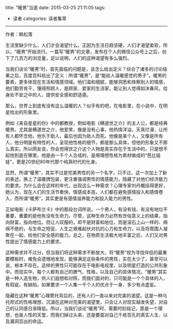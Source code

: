 title: “暖男”当道
date: 2015-03-25 21:11:05
tags:
- 读者
categories: 读者集萃
---
作者：韩松落

生活里缺少什么，人们才会渴望什么。正因为生活日趋坚硬，人们才渴望柔软，所以，“暖男”开始流行。一篇写“暖男”的文章，发布在个人的微信公众号上之后，创下了几百万的浏览量，足以说明，人们的这种渴望有多么强烈。

当我们谈论“暖男”时，首先面临的问题是，该怎么给出定义？综合了诸多的讨论结果之后，百度百科给出了定义：所谓“暖男”，是“能给人温暖感觉的男子”。暖男的要素，更多体现在生活和情感领域。他们温和细腻，能够洞悉和体察别人的情感，他们勤劳肯干，懂得照顾人，是顾家、爱家的生活家，能让别人觉得如沐春风，给身处不安之中的人，提供安全感和舒适感。

那么，世界上到底有没有这么温暖的人？似乎有的吧，在电影里，在小说中，在明星给出的形象里。

例如《来自星星的你》中的都教授，例如电影《横道世之介》的主人公，都是经典暖男。尤其是横道世之介，他爱笑，像是没有心事，他热情洋溢、天真烂漫，让所有人都怀念他，他乐于助人，最后也因为助人而死。他像是某个人，又像是所有人，他分明是有特性的人，呈现他性格的细节，都是那么具体，但他的形象又不那么真实。所以网友说，你会觉得世之介这个人物是真实存在于生活中的，只是想不起他到底在哪里。他是由一千个人合成的，是用理想性格为素材做成的“芭比娃娃”，更是20世纪80年代那个纯真时代的化身。
<!--more-->
显然，所谓“暖男”，其实不过是完美男性的另一个名字，只不过，这一次加上了新的表述，换上了温暖牌包装，更注重强调男性的情感能力，隐藏了对他们经济能力的要求。为什么会在这样的年代，出现这么一种需求？心理专家刘丹概括得更好，她认为，现在人们的生活节奏快，情感成本高，人们都在避免感情投入和感情卷入，而所谓“暖男”，其实更是有感情滋养能力和投入能力的男性。

正如电影《卡萨布兰卡》中的那段台词所说，一个男人，有没有钱、有没有地位不重要，重要的是他有没有生命力。尽管，这种生命力必然有世俗意义上的结果，指向财富，指向地位。但让人叹服的，却不是财富和地位，而是滚石上山一样的、绵绵不绝的，与生命之短促、人生之艰难起伏对抗的心力和生命力，以及将周围人凝聚在一起、给他们安全感的能力。总之，在物质生活极大地丰富之后，人们又对男性提出了情感能力上的要求。

这种需求并不过分，但当我们将这种需求不断放大，将“暖男”视为寻找伴侣的最重要模板时，难免会遗憾地发现，能够满足这些条件的男性，实在太少了，甚至可以说，根本不存在。这样的男性只可能存在于电影电视里，以及明星打造的公共形象中。而现实中，每个人都有自己的脾气、性格，以及自己的具体情况。“暖男”其实是一种人造生物，供人们遐想和对照，而我们面对的，只可能是一个个具体的人，有瑕疵、有缺陷，如果要求一个人集一千个人的优点于一身，多少有点虚妄。

隐藏在这种“暖男”心理寄托背后的，还有人们一直以来对完美的渴望。这是一种乌托邦式的性格理想，沉湎在这种对完美的渴望里，只会让人对现实越发失望，对自己的认同感日渐降低。所以，当我们谈论“暖男”时，需要时刻铭记，那是一个理想，也是人性的天堂，而我们掉过头来，还是要面对自己千疮百孔的真实人生，以及漏洞百出的命运。
